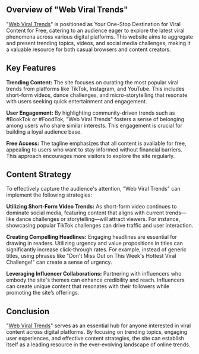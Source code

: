 <h2><strong>Overview of "Web Viral Trends"</strong></h2>
"<a href="https://wvt24.top/">Web Viral Trends</a>" is positioned as Your One-Stop Destination for Viral Content for Free, catering to an audience eager to explore the latest viral phenomena across various digital platforms. This website aims to aggregate and present trending topics, videos, and social media challenges, making it a valuable resource for both casual browsers and content creators.
<h2>Key Features</h2>
<strong>Trending Content:</strong> The site focuses on curating the most popular viral trends from platforms like TikTok, Instagram, and YouTube. This includes short-form videos, dance challenges, and micro-storytelling that resonate with users seeking quick entertainment and engagement.

<strong>User Engagement:</strong> By highlighting community-driven trends such as #BookTok or #FoodTok, "Web Viral Trends" fosters a sense of belonging among users who share similar interests. This engagement is crucial for building a loyal audience base.

<strong>Free Access:</strong> The tagline emphasizes that all content is available for free, appealing to users who want to stay informed without financial barriers. This approach encourages more visitors to explore the site regularly.
<h2>Content Strategy</h2>
To effectively capture the audience's attention, "Web Viral Trends" can implement the following strategies:

<strong>Utilizing Short-Form Video Trends:</strong> As short-form video continues to dominate social media, featuring content that aligns with current trends—like dance challenges or storytelling—will attract viewers. For instance, showcasing popular TikTok challenges can drive traffic and user interaction.

<strong>Creating Compelling Headlines:</strong> Engaging headlines are essential for drawing in readers. Utilizing urgency and value propositions in titles can significantly increase click-through rates. For example, instead of generic titles, using phrases like "Don't Miss Out on This Week's Hottest Viral Challenge!" can create a sense of urgency.

<strong>Leveraging Influencer Collaborations:</strong> Partnering with influencers who embody the site's themes can enhance credibility and reach. Influencers can create unique content that resonates with their followers while promoting the site’s offerings.
<h2><strong>Conclusion</strong></h2>
"<a href="https://wvt24.top/">Web Viral Trends</a>" serves as an essential hub for anyone interested in viral content across digital platforms. By focusing on trending topics, engaging user experiences, and effective content strategies, the site can establish itself as a leading resource in the ever-evolving landscape of online trends.
